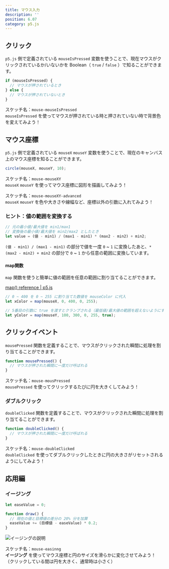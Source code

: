 ```yaml
---
title: マウス入力
description: ''
position: 6.07
category: p5.js
---
```


## クリック

`p5.js` 側で定義されている `mouseIsPressed` 変数を使うことで、現在マウスがクリックされているか/いないかを Boolean（ `true` / `false` ）で知ることができます。

```javascript
if (mouseIsPressed) {
  // マウスが押されているとき
} else {
  // マウスが押されていないとき
}
```

<alert type="success">

スケッチ名：`mouse-mouseIsPressed`  
`mouseIsPressed` を使ってマウスが押されている時と押されていない時で背景色を変えてみよう！

</alert>

<live-demo src="/resource/livedemo/p5js/mouse/mouseIsPressed/"></live-demo>

## マウス座標

`p5.js` 側で定義されている `mouseX` `mouseY` 変数を使うことで、現在のキャンバス上のマウス座標を知ることができます。

```javascript
circle(mouseX, mouseY, 10);
```

<alert type="success">

スケッチ名：`mouse-mouseXY`  
`mouseX` `mouseY` を使ってマウス座標に図形を描画してみよう！

</alert>

<live-demo src="/resource/livedemo/p5js/mouse/mouseXY/"></live-demo>

<alert type="success">

スケッチ名：`mouse-mouseXY-advanced`  
`mouseX` `mouseY` を色や大きさや線幅など、座標以外の引数に入れてみよう！

</alert>

<live-demo src="/resource/livedemo/p5js/mouse/mouseXY-color/"></live-demo>

### ヒント：値の範囲を変換する

```javascript
// 元の最小値/最大値を min1/max1
// 変換後の最小値/最大値を min2/max2 としたとき
let value = (値 - min1) / (max1 - min1) * (max2 - min2) + min2;
```

`(値 - min1) / (max1 - min1)` の部分で値を一度 `0` ~ `1` に変換したあと、`* (max2 - min2) + min2` の部分で `0` ~ `1` から任意の範囲に変換しています。

#### map関数

`map` 関数を使うと簡単に値の範囲を任意の範囲に割り当てることができます。

[map() reference | p5.js](https://p5js.org/reference/#/p5/map)

```javascript
// 0 ~ 400 を 0 ~ 255 に割り当てた数値を mouseColor に代入
let xColor = map(mouseX, 0, 400, 0, 255);

// 5番目の引数に true を渡すとクランプされる（最低値/最大値の範囲を超えないようにする）
let yColor = map(mouseY, 100, 300, 0, 255, true);
```

## クリックイベント

`mousePressed` 関数を定義することで、マウスがクリックされた瞬間に処理を割り当てることができます。

```javascript
function mousePressed() {
  // マウスが押された瞬間に一度だけ呼ばれる
}
```

<alert type="success">

スケッチ名：`mouse-mousPressed`  
`mousePressed` を使ってクリックするたびに円を大きくしてみよう！

</alert>

<live-demo src="/resource/livedemo/p5js/mouse/mousePressed/"></live-demo>


### ダブルクリック

`doubleClicked` 関数を定義することで、マウスがクリックされた瞬間に処理を割り当てることができます。

```javascript
function doubleClicked() {
  // マウスが押された瞬間に一度だけ呼ばれる
}
```

<alert type="success">

スケッチ名：`mouse-doubleClicked`  
`doubleClicked` を使ってダブルクリックしたときに円の大きさがリセットされるようにしてみよう！

</alert>

<live-demo src="/resource/livedemo/p5js/mouse/doubleClicked/"></live-demo>


## 応用編

### イージング

```javascript
let easeValue = 0;

function draw() {
  // 現在の値と目標値の差分の 20% 分を加算
  easeValue += (目標値 - easeValue) * 0.2;
}
```

<img src="/resource/image/p5js_mouse_easing.png" alt="イージングの説明"/>

<alert type="success">

スケッチ名：`mouse-easinng`  
<strong>イージング</strong> を使ってマウス座標と円のサイズを滑らかに変化させてみよう！  
（クリックしている間は円を大きく、通常時は小さく）

</alert>

<live-demo src="/resource/livedemo/p5js/mouse/easing/"></live-demo>
